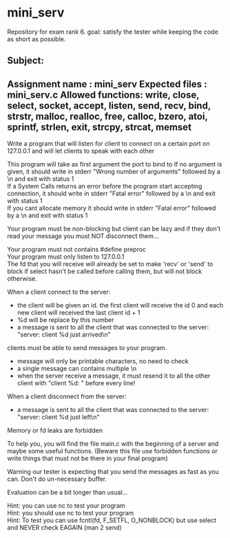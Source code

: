 # mini_serv
Repository for exam rank 6. goal: satisfy the tester while keeping the code as short as possible.  

## Subject:
Assignment name  : mini_serv
Expected files   : mini_serv.c
Allowed functions: write, close, select, socket, accept, listen, send, recv, bind, strstr, malloc, realloc, free, calloc, bzero, atoi, sprintf, strlen, exit, strcpy, strcat, memset
--------------------------------------------------------------------------------

Write a program that will listen for client to connect on a certain port on 127.0.0.1 and will let clients to speak with each other  

This program will take as first argument the port to bind to
If no argument is given, it should write in stderr "Wrong number of arguments" followed by a \n and exit with status 1  
If a System Calls returns an error before the program start accepting connection, it should write in stderr "Fatal error" followed by a \n and exit with status 1  
If you cant allocate memory it should write in stderr "Fatal error" followed by a \n and exit with status 1  

Your program must be non-blocking but client can be lazy and if they don't read your message you must NOT disconnect them...  

Your program must not contains #define preproc  
Your program must only listen to 127.0.0.1  
The fd that you will receive will already be set to make 'recv' or 'send' to block if select hasn't be called before calling them, but will not block otherwise.   

When a client connect to the server:  
- the client will be given an id. the first client will receive the id 0 and each new client will received the last client id + 1  
- %d will be replace by this number  
- a message is sent to all the client that was connected to the server: "server: client %d just arrived\n"  

clients must be able to send messages to your program.  
- message will only be printable characters, no need to check  
- a single message can contains multiple \n  
- when the server receive a message, it must resend it to all the other client with "client %d: " before every line!  

When a client disconnect from the server:  
- a message is sent to all the client that was connected to the server: "server: client %d just left\n"  

Memory or fd leaks are forbidden  

To help you, you will find the file main.c with the beginning of a server and maybe some useful functions. (Beware this file use forbidden functions or write things that must not be there in your final program)  

Warning our tester is expecting that you send the messages as fast as you can. Don't do un-necessary buffer.  

Evaluation can be a bit longer than usual...  

Hint: you can use nc to test your program  
Hint: you should use nc to test your program  
Hint: To test you can use fcntl(fd, F_SETFL, O_NONBLOCK) but use select and NEVER check EAGAIN (man 2 send)  
